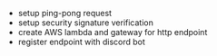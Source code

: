 - setup ping-pong request
- setup security signature verification
- create AWS lambda and gateway for http endpoint
- register endpoint with discord bot

